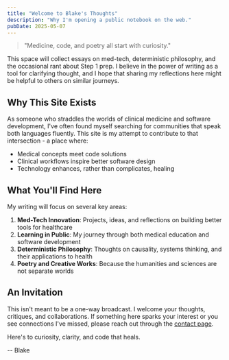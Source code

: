 ```yaml
---
title: "Welcome to Blake's Thoughts"
description: "Why I'm opening a public notebook on the web."
pubDate: 2025-05-07
---
```


> "Medicine, code, and poetry all start with curiosity."

This space will collect essays on med-tech, deterministic philosophy, and the occasional rant about Step 1 prep. I believe in the power of writing as a tool for clarifying thought, and I hope that sharing my reflections here might be helpful to others on similar journeys.

## Why This Site Exists

As someone who straddles the worlds of clinical medicine and software development, I've often found myself searching for communities that speak both languages fluently. This site is my attempt to contribute to that intersection - a place where:

- Medical concepts meet code solutions
- Clinical workflows inspire better software design
- Technology enhances, rather than complicates, healing

## What You'll Find Here

My writing will focus on several key areas:

1. **Med-Tech Innovation**: Projects, ideas, and reflections on building better tools for healthcare
2. **Learning in Public**: My journey through both medical education and software development
3. **Deterministic Philosophy**: Thoughts on causality, systems thinking, and their applications to health
4. **Poetry and Creative Works**: Because the humanities and sciences are not separate worlds

## An Invitation

This isn't meant to be a one-way broadcast. I welcome your thoughts, critiques, and collaborations. If something here sparks your interest or you see connections I've missed, please reach out through the [contact page](/contact).

Here's to curiosity, clarity, and code that heals.

-- Blake 